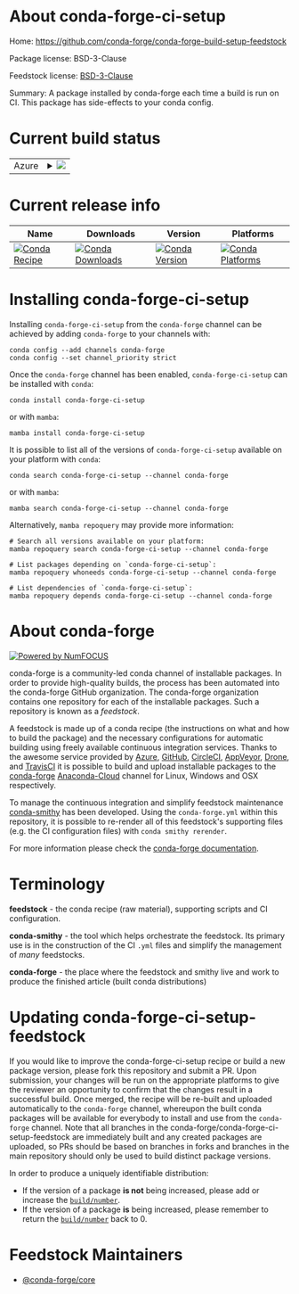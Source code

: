 About conda-forge-ci-setup
==========================

Home: https://github.com/conda-forge/conda-forge-build-setup-feedstock

Package license: BSD-3-Clause

Feedstock license: [BSD-3-Clause](https://github.com/conda-forge/conda-forge-ci-setup-feedstock/blob/main/LICENSE.txt)

Summary: A package installed by conda-forge each time a build is run on CI. This package has side-effects to your conda config.

Current build status
====================


<table>
    
  <tr>
    <td>Azure</td>
    <td>
      <details>
        <summary>
          <a href="https://dev.azure.com/conda-forge/feedstock-builds/_build/latest?definitionId=5375&branchName=main">
            <img src="https://dev.azure.com/conda-forge/feedstock-builds/_apis/build/status/conda-forge-ci-setup-feedstock?branchName=main">
          </a>
        </summary>
        <table>
          <thead><tr><th>Variant</th><th>Status</th></tr></thead>
          <tbody><tr>
              <td>linux_64_c_compiler_version10cuda_compiler_version11.1python3.10.____cpython</td>
              <td>
                <a href="https://dev.azure.com/conda-forge/feedstock-builds/_build/latest?definitionId=5375&branchName=main">
                  <img src="https://dev.azure.com/conda-forge/feedstock-builds/_apis/build/status/conda-forge-ci-setup-feedstock?branchName=main&jobName=linux&configuration=linux_64_c_compiler_version10cuda_compiler_version11.1python3.10.____cpython" alt="variant">
                </a>
              </td>
            </tr><tr>
              <td>linux_64_c_compiler_version10cuda_compiler_version11.1python3.7.____cpython</td>
              <td>
                <a href="https://dev.azure.com/conda-forge/feedstock-builds/_build/latest?definitionId=5375&branchName=main">
                  <img src="https://dev.azure.com/conda-forge/feedstock-builds/_apis/build/status/conda-forge-ci-setup-feedstock?branchName=main&jobName=linux&configuration=linux_64_c_compiler_version10cuda_compiler_version11.1python3.7.____cpython" alt="variant">
                </a>
              </td>
            </tr><tr>
              <td>linux_64_c_compiler_version10cuda_compiler_version11.1python3.8.____cpython</td>
              <td>
                <a href="https://dev.azure.com/conda-forge/feedstock-builds/_build/latest?definitionId=5375&branchName=main">
                  <img src="https://dev.azure.com/conda-forge/feedstock-builds/_apis/build/status/conda-forge-ci-setup-feedstock?branchName=main&jobName=linux&configuration=linux_64_c_compiler_version10cuda_compiler_version11.1python3.8.____cpython" alt="variant">
                </a>
              </td>
            </tr><tr>
              <td>linux_64_c_compiler_version10cuda_compiler_version11.1python3.9.____cpython</td>
              <td>
                <a href="https://dev.azure.com/conda-forge/feedstock-builds/_build/latest?definitionId=5375&branchName=main">
                  <img src="https://dev.azure.com/conda-forge/feedstock-builds/_apis/build/status/conda-forge-ci-setup-feedstock?branchName=main&jobName=linux&configuration=linux_64_c_compiler_version10cuda_compiler_version11.1python3.9.____cpython" alt="variant">
                </a>
              </td>
            </tr><tr>
              <td>linux_64_c_compiler_version10cuda_compiler_version11.2python3.10.____cpython</td>
              <td>
                <a href="https://dev.azure.com/conda-forge/feedstock-builds/_build/latest?definitionId=5375&branchName=main">
                  <img src="https://dev.azure.com/conda-forge/feedstock-builds/_apis/build/status/conda-forge-ci-setup-feedstock?branchName=main&jobName=linux&configuration=linux_64_c_compiler_version10cuda_compiler_version11.2python3.10.____cpython" alt="variant">
                </a>
              </td>
            </tr><tr>
              <td>linux_64_c_compiler_version10cuda_compiler_version11.2python3.7.____cpython</td>
              <td>
                <a href="https://dev.azure.com/conda-forge/feedstock-builds/_build/latest?definitionId=5375&branchName=main">
                  <img src="https://dev.azure.com/conda-forge/feedstock-builds/_apis/build/status/conda-forge-ci-setup-feedstock?branchName=main&jobName=linux&configuration=linux_64_c_compiler_version10cuda_compiler_version11.2python3.7.____cpython" alt="variant">
                </a>
              </td>
            </tr><tr>
              <td>linux_64_c_compiler_version10cuda_compiler_version11.2python3.8.____cpython</td>
              <td>
                <a href="https://dev.azure.com/conda-forge/feedstock-builds/_build/latest?definitionId=5375&branchName=main">
                  <img src="https://dev.azure.com/conda-forge/feedstock-builds/_apis/build/status/conda-forge-ci-setup-feedstock?branchName=main&jobName=linux&configuration=linux_64_c_compiler_version10cuda_compiler_version11.2python3.8.____cpython" alt="variant">
                </a>
              </td>
            </tr><tr>
              <td>linux_64_c_compiler_version10cuda_compiler_version11.2python3.9.____cpython</td>
              <td>
                <a href="https://dev.azure.com/conda-forge/feedstock-builds/_build/latest?definitionId=5375&branchName=main">
                  <img src="https://dev.azure.com/conda-forge/feedstock-builds/_apis/build/status/conda-forge-ci-setup-feedstock?branchName=main&jobName=linux&configuration=linux_64_c_compiler_version10cuda_compiler_version11.2python3.9.____cpython" alt="variant">
                </a>
              </td>
            </tr><tr>
              <td>linux_64_c_compiler_version10cuda_compiler_versionNonepython3.10.____cpython</td>
              <td>
                <a href="https://dev.azure.com/conda-forge/feedstock-builds/_build/latest?definitionId=5375&branchName=main">
                  <img src="https://dev.azure.com/conda-forge/feedstock-builds/_apis/build/status/conda-forge-ci-setup-feedstock?branchName=main&jobName=linux&configuration=linux_64_c_compiler_version10cuda_compiler_versionNonepython3.10.____cpython" alt="variant">
                </a>
              </td>
            </tr><tr>
              <td>linux_64_c_compiler_version10cuda_compiler_versionNonepython3.7.____cpython</td>
              <td>
                <a href="https://dev.azure.com/conda-forge/feedstock-builds/_build/latest?definitionId=5375&branchName=main">
                  <img src="https://dev.azure.com/conda-forge/feedstock-builds/_apis/build/status/conda-forge-ci-setup-feedstock?branchName=main&jobName=linux&configuration=linux_64_c_compiler_version10cuda_compiler_versionNonepython3.7.____cpython" alt="variant">
                </a>
              </td>
            </tr><tr>
              <td>linux_64_c_compiler_version10cuda_compiler_versionNonepython3.8.____cpython</td>
              <td>
                <a href="https://dev.azure.com/conda-forge/feedstock-builds/_build/latest?definitionId=5375&branchName=main">
                  <img src="https://dev.azure.com/conda-forge/feedstock-builds/_apis/build/status/conda-forge-ci-setup-feedstock?branchName=main&jobName=linux&configuration=linux_64_c_compiler_version10cuda_compiler_versionNonepython3.8.____cpython" alt="variant">
                </a>
              </td>
            </tr><tr>
              <td>linux_64_c_compiler_version10cuda_compiler_versionNonepython3.9.____cpython</td>
              <td>
                <a href="https://dev.azure.com/conda-forge/feedstock-builds/_build/latest?definitionId=5375&branchName=main">
                  <img src="https://dev.azure.com/conda-forge/feedstock-builds/_apis/build/status/conda-forge-ci-setup-feedstock?branchName=main&jobName=linux&configuration=linux_64_c_compiler_version10cuda_compiler_versionNonepython3.9.____cpython" alt="variant">
                </a>
              </td>
            </tr><tr>
              <td>linux_64_c_compiler_version7cuda_compiler_version10.2python3.10.____cpython</td>
              <td>
                <a href="https://dev.azure.com/conda-forge/feedstock-builds/_build/latest?definitionId=5375&branchName=main">
                  <img src="https://dev.azure.com/conda-forge/feedstock-builds/_apis/build/status/conda-forge-ci-setup-feedstock?branchName=main&jobName=linux&configuration=linux_64_c_compiler_version7cuda_compiler_version10.2python3.10.____cpython" alt="variant">
                </a>
              </td>
            </tr><tr>
              <td>linux_64_c_compiler_version7cuda_compiler_version10.2python3.7.____cpython</td>
              <td>
                <a href="https://dev.azure.com/conda-forge/feedstock-builds/_build/latest?definitionId=5375&branchName=main">
                  <img src="https://dev.azure.com/conda-forge/feedstock-builds/_apis/build/status/conda-forge-ci-setup-feedstock?branchName=main&jobName=linux&configuration=linux_64_c_compiler_version7cuda_compiler_version10.2python3.7.____cpython" alt="variant">
                </a>
              </td>
            </tr><tr>
              <td>linux_64_c_compiler_version7cuda_compiler_version10.2python3.8.____cpython</td>
              <td>
                <a href="https://dev.azure.com/conda-forge/feedstock-builds/_build/latest?definitionId=5375&branchName=main">
                  <img src="https://dev.azure.com/conda-forge/feedstock-builds/_apis/build/status/conda-forge-ci-setup-feedstock?branchName=main&jobName=linux&configuration=linux_64_c_compiler_version7cuda_compiler_version10.2python3.8.____cpython" alt="variant">
                </a>
              </td>
            </tr><tr>
              <td>linux_64_c_compiler_version7cuda_compiler_version10.2python3.9.____cpython</td>
              <td>
                <a href="https://dev.azure.com/conda-forge/feedstock-builds/_build/latest?definitionId=5375&branchName=main">
                  <img src="https://dev.azure.com/conda-forge/feedstock-builds/_apis/build/status/conda-forge-ci-setup-feedstock?branchName=main&jobName=linux&configuration=linux_64_c_compiler_version7cuda_compiler_version10.2python3.9.____cpython" alt="variant">
                </a>
              </td>
            </tr><tr>
              <td>linux_64_c_compiler_version9cuda_compiler_version11.0python3.10.____cpython</td>
              <td>
                <a href="https://dev.azure.com/conda-forge/feedstock-builds/_build/latest?definitionId=5375&branchName=main">
                  <img src="https://dev.azure.com/conda-forge/feedstock-builds/_apis/build/status/conda-forge-ci-setup-feedstock?branchName=main&jobName=linux&configuration=linux_64_c_compiler_version9cuda_compiler_version11.0python3.10.____cpython" alt="variant">
                </a>
              </td>
            </tr><tr>
              <td>linux_64_c_compiler_version9cuda_compiler_version11.0python3.7.____cpython</td>
              <td>
                <a href="https://dev.azure.com/conda-forge/feedstock-builds/_build/latest?definitionId=5375&branchName=main">
                  <img src="https://dev.azure.com/conda-forge/feedstock-builds/_apis/build/status/conda-forge-ci-setup-feedstock?branchName=main&jobName=linux&configuration=linux_64_c_compiler_version9cuda_compiler_version11.0python3.7.____cpython" alt="variant">
                </a>
              </td>
            </tr><tr>
              <td>linux_64_c_compiler_version9cuda_compiler_version11.0python3.8.____cpython</td>
              <td>
                <a href="https://dev.azure.com/conda-forge/feedstock-builds/_build/latest?definitionId=5375&branchName=main">
                  <img src="https://dev.azure.com/conda-forge/feedstock-builds/_apis/build/status/conda-forge-ci-setup-feedstock?branchName=main&jobName=linux&configuration=linux_64_c_compiler_version9cuda_compiler_version11.0python3.8.____cpython" alt="variant">
                </a>
              </td>
            </tr><tr>
              <td>linux_64_c_compiler_version9cuda_compiler_version11.0python3.9.____cpython</td>
              <td>
                <a href="https://dev.azure.com/conda-forge/feedstock-builds/_build/latest?definitionId=5375&branchName=main">
                  <img src="https://dev.azure.com/conda-forge/feedstock-builds/_apis/build/status/conda-forge-ci-setup-feedstock?branchName=main&jobName=linux&configuration=linux_64_c_compiler_version9cuda_compiler_version11.0python3.9.____cpython" alt="variant">
                </a>
              </td>
            </tr><tr>
              <td>linux_aarch64_python3.10.____cpython</td>
              <td>
                <a href="https://dev.azure.com/conda-forge/feedstock-builds/_build/latest?definitionId=5375&branchName=main">
                  <img src="https://dev.azure.com/conda-forge/feedstock-builds/_apis/build/status/conda-forge-ci-setup-feedstock?branchName=main&jobName=linux&configuration=linux_aarch64_python3.10.____cpython" alt="variant">
                </a>
              </td>
            </tr><tr>
              <td>linux_aarch64_python3.7.____cpython</td>
              <td>
                <a href="https://dev.azure.com/conda-forge/feedstock-builds/_build/latest?definitionId=5375&branchName=main">
                  <img src="https://dev.azure.com/conda-forge/feedstock-builds/_apis/build/status/conda-forge-ci-setup-feedstock?branchName=main&jobName=linux&configuration=linux_aarch64_python3.7.____cpython" alt="variant">
                </a>
              </td>
            </tr><tr>
              <td>linux_aarch64_python3.8.____cpython</td>
              <td>
                <a href="https://dev.azure.com/conda-forge/feedstock-builds/_build/latest?definitionId=5375&branchName=main">
                  <img src="https://dev.azure.com/conda-forge/feedstock-builds/_apis/build/status/conda-forge-ci-setup-feedstock?branchName=main&jobName=linux&configuration=linux_aarch64_python3.8.____cpython" alt="variant">
                </a>
              </td>
            </tr><tr>
              <td>linux_aarch64_python3.9.____cpython</td>
              <td>
                <a href="https://dev.azure.com/conda-forge/feedstock-builds/_build/latest?definitionId=5375&branchName=main">
                  <img src="https://dev.azure.com/conda-forge/feedstock-builds/_apis/build/status/conda-forge-ci-setup-feedstock?branchName=main&jobName=linux&configuration=linux_aarch64_python3.9.____cpython" alt="variant">
                </a>
              </td>
            </tr><tr>
              <td>linux_ppc64le_python3.10.____cpython</td>
              <td>
                <a href="https://dev.azure.com/conda-forge/feedstock-builds/_build/latest?definitionId=5375&branchName=main">
                  <img src="https://dev.azure.com/conda-forge/feedstock-builds/_apis/build/status/conda-forge-ci-setup-feedstock?branchName=main&jobName=linux&configuration=linux_ppc64le_python3.10.____cpython" alt="variant">
                </a>
              </td>
            </tr><tr>
              <td>linux_ppc64le_python3.7.____cpython</td>
              <td>
                <a href="https://dev.azure.com/conda-forge/feedstock-builds/_build/latest?definitionId=5375&branchName=main">
                  <img src="https://dev.azure.com/conda-forge/feedstock-builds/_apis/build/status/conda-forge-ci-setup-feedstock?branchName=main&jobName=linux&configuration=linux_ppc64le_python3.7.____cpython" alt="variant">
                </a>
              </td>
            </tr><tr>
              <td>linux_ppc64le_python3.8.____cpython</td>
              <td>
                <a href="https://dev.azure.com/conda-forge/feedstock-builds/_build/latest?definitionId=5375&branchName=main">
                  <img src="https://dev.azure.com/conda-forge/feedstock-builds/_apis/build/status/conda-forge-ci-setup-feedstock?branchName=main&jobName=linux&configuration=linux_ppc64le_python3.8.____cpython" alt="variant">
                </a>
              </td>
            </tr><tr>
              <td>linux_ppc64le_python3.9.____cpython</td>
              <td>
                <a href="https://dev.azure.com/conda-forge/feedstock-builds/_build/latest?definitionId=5375&branchName=main">
                  <img src="https://dev.azure.com/conda-forge/feedstock-builds/_apis/build/status/conda-forge-ci-setup-feedstock?branchName=main&jobName=linux&configuration=linux_ppc64le_python3.9.____cpython" alt="variant">
                </a>
              </td>
            </tr><tr>
              <td>osx_64_python3.10.____cpython</td>
              <td>
                <a href="https://dev.azure.com/conda-forge/feedstock-builds/_build/latest?definitionId=5375&branchName=main">
                  <img src="https://dev.azure.com/conda-forge/feedstock-builds/_apis/build/status/conda-forge-ci-setup-feedstock?branchName=main&jobName=osx&configuration=osx_64_python3.10.____cpython" alt="variant">
                </a>
              </td>
            </tr><tr>
              <td>osx_64_python3.7.____cpython</td>
              <td>
                <a href="https://dev.azure.com/conda-forge/feedstock-builds/_build/latest?definitionId=5375&branchName=main">
                  <img src="https://dev.azure.com/conda-forge/feedstock-builds/_apis/build/status/conda-forge-ci-setup-feedstock?branchName=main&jobName=osx&configuration=osx_64_python3.7.____cpython" alt="variant">
                </a>
              </td>
            </tr><tr>
              <td>osx_64_python3.8.____cpython</td>
              <td>
                <a href="https://dev.azure.com/conda-forge/feedstock-builds/_build/latest?definitionId=5375&branchName=main">
                  <img src="https://dev.azure.com/conda-forge/feedstock-builds/_apis/build/status/conda-forge-ci-setup-feedstock?branchName=main&jobName=osx&configuration=osx_64_python3.8.____cpython" alt="variant">
                </a>
              </td>
            </tr><tr>
              <td>osx_64_python3.9.____cpython</td>
              <td>
                <a href="https://dev.azure.com/conda-forge/feedstock-builds/_build/latest?definitionId=5375&branchName=main">
                  <img src="https://dev.azure.com/conda-forge/feedstock-builds/_apis/build/status/conda-forge-ci-setup-feedstock?branchName=main&jobName=osx&configuration=osx_64_python3.9.____cpython" alt="variant">
                </a>
              </td>
            </tr><tr>
              <td>osx_arm64_python3.10.____cpython</td>
              <td>
                <a href="https://dev.azure.com/conda-forge/feedstock-builds/_build/latest?definitionId=5375&branchName=main">
                  <img src="https://dev.azure.com/conda-forge/feedstock-builds/_apis/build/status/conda-forge-ci-setup-feedstock?branchName=main&jobName=osx&configuration=osx_arm64_python3.10.____cpython" alt="variant">
                </a>
              </td>
            </tr><tr>
              <td>osx_arm64_python3.8.____cpython</td>
              <td>
                <a href="https://dev.azure.com/conda-forge/feedstock-builds/_build/latest?definitionId=5375&branchName=main">
                  <img src="https://dev.azure.com/conda-forge/feedstock-builds/_apis/build/status/conda-forge-ci-setup-feedstock?branchName=main&jobName=osx&configuration=osx_arm64_python3.8.____cpython" alt="variant">
                </a>
              </td>
            </tr><tr>
              <td>osx_arm64_python3.9.____cpython</td>
              <td>
                <a href="https://dev.azure.com/conda-forge/feedstock-builds/_build/latest?definitionId=5375&branchName=main">
                  <img src="https://dev.azure.com/conda-forge/feedstock-builds/_apis/build/status/conda-forge-ci-setup-feedstock?branchName=main&jobName=osx&configuration=osx_arm64_python3.9.____cpython" alt="variant">
                </a>
              </td>
            </tr><tr>
              <td>win_64_cuda_compiler_version10.2python3.10.____cpython</td>
              <td>
                <a href="https://dev.azure.com/conda-forge/feedstock-builds/_build/latest?definitionId=5375&branchName=main">
                  <img src="https://dev.azure.com/conda-forge/feedstock-builds/_apis/build/status/conda-forge-ci-setup-feedstock?branchName=main&jobName=win&configuration=win_64_cuda_compiler_version10.2python3.10.____cpython" alt="variant">
                </a>
              </td>
            </tr><tr>
              <td>win_64_cuda_compiler_version10.2python3.7.____cpython</td>
              <td>
                <a href="https://dev.azure.com/conda-forge/feedstock-builds/_build/latest?definitionId=5375&branchName=main">
                  <img src="https://dev.azure.com/conda-forge/feedstock-builds/_apis/build/status/conda-forge-ci-setup-feedstock?branchName=main&jobName=win&configuration=win_64_cuda_compiler_version10.2python3.7.____cpython" alt="variant">
                </a>
              </td>
            </tr><tr>
              <td>win_64_cuda_compiler_version10.2python3.8.____cpython</td>
              <td>
                <a href="https://dev.azure.com/conda-forge/feedstock-builds/_build/latest?definitionId=5375&branchName=main">
                  <img src="https://dev.azure.com/conda-forge/feedstock-builds/_apis/build/status/conda-forge-ci-setup-feedstock?branchName=main&jobName=win&configuration=win_64_cuda_compiler_version10.2python3.8.____cpython" alt="variant">
                </a>
              </td>
            </tr><tr>
              <td>win_64_cuda_compiler_version10.2python3.9.____cpython</td>
              <td>
                <a href="https://dev.azure.com/conda-forge/feedstock-builds/_build/latest?definitionId=5375&branchName=main">
                  <img src="https://dev.azure.com/conda-forge/feedstock-builds/_apis/build/status/conda-forge-ci-setup-feedstock?branchName=main&jobName=win&configuration=win_64_cuda_compiler_version10.2python3.9.____cpython" alt="variant">
                </a>
              </td>
            </tr><tr>
              <td>win_64_cuda_compiler_version11.0python3.10.____cpython</td>
              <td>
                <a href="https://dev.azure.com/conda-forge/feedstock-builds/_build/latest?definitionId=5375&branchName=main">
                  <img src="https://dev.azure.com/conda-forge/feedstock-builds/_apis/build/status/conda-forge-ci-setup-feedstock?branchName=main&jobName=win&configuration=win_64_cuda_compiler_version11.0python3.10.____cpython" alt="variant">
                </a>
              </td>
            </tr><tr>
              <td>win_64_cuda_compiler_version11.0python3.7.____cpython</td>
              <td>
                <a href="https://dev.azure.com/conda-forge/feedstock-builds/_build/latest?definitionId=5375&branchName=main">
                  <img src="https://dev.azure.com/conda-forge/feedstock-builds/_apis/build/status/conda-forge-ci-setup-feedstock?branchName=main&jobName=win&configuration=win_64_cuda_compiler_version11.0python3.7.____cpython" alt="variant">
                </a>
              </td>
            </tr><tr>
              <td>win_64_cuda_compiler_version11.0python3.8.____cpython</td>
              <td>
                <a href="https://dev.azure.com/conda-forge/feedstock-builds/_build/latest?definitionId=5375&branchName=main">
                  <img src="https://dev.azure.com/conda-forge/feedstock-builds/_apis/build/status/conda-forge-ci-setup-feedstock?branchName=main&jobName=win&configuration=win_64_cuda_compiler_version11.0python3.8.____cpython" alt="variant">
                </a>
              </td>
            </tr><tr>
              <td>win_64_cuda_compiler_version11.0python3.9.____cpython</td>
              <td>
                <a href="https://dev.azure.com/conda-forge/feedstock-builds/_build/latest?definitionId=5375&branchName=main">
                  <img src="https://dev.azure.com/conda-forge/feedstock-builds/_apis/build/status/conda-forge-ci-setup-feedstock?branchName=main&jobName=win&configuration=win_64_cuda_compiler_version11.0python3.9.____cpython" alt="variant">
                </a>
              </td>
            </tr><tr>
              <td>win_64_cuda_compiler_version11.1python3.10.____cpython</td>
              <td>
                <a href="https://dev.azure.com/conda-forge/feedstock-builds/_build/latest?definitionId=5375&branchName=main">
                  <img src="https://dev.azure.com/conda-forge/feedstock-builds/_apis/build/status/conda-forge-ci-setup-feedstock?branchName=main&jobName=win&configuration=win_64_cuda_compiler_version11.1python3.10.____cpython" alt="variant">
                </a>
              </td>
            </tr><tr>
              <td>win_64_cuda_compiler_version11.1python3.7.____cpython</td>
              <td>
                <a href="https://dev.azure.com/conda-forge/feedstock-builds/_build/latest?definitionId=5375&branchName=main">
                  <img src="https://dev.azure.com/conda-forge/feedstock-builds/_apis/build/status/conda-forge-ci-setup-feedstock?branchName=main&jobName=win&configuration=win_64_cuda_compiler_version11.1python3.7.____cpython" alt="variant">
                </a>
              </td>
            </tr><tr>
              <td>win_64_cuda_compiler_version11.1python3.8.____cpython</td>
              <td>
                <a href="https://dev.azure.com/conda-forge/feedstock-builds/_build/latest?definitionId=5375&branchName=main">
                  <img src="https://dev.azure.com/conda-forge/feedstock-builds/_apis/build/status/conda-forge-ci-setup-feedstock?branchName=main&jobName=win&configuration=win_64_cuda_compiler_version11.1python3.8.____cpython" alt="variant">
                </a>
              </td>
            </tr><tr>
              <td>win_64_cuda_compiler_version11.1python3.9.____cpython</td>
              <td>
                <a href="https://dev.azure.com/conda-forge/feedstock-builds/_build/latest?definitionId=5375&branchName=main">
                  <img src="https://dev.azure.com/conda-forge/feedstock-builds/_apis/build/status/conda-forge-ci-setup-feedstock?branchName=main&jobName=win&configuration=win_64_cuda_compiler_version11.1python3.9.____cpython" alt="variant">
                </a>
              </td>
            </tr><tr>
              <td>win_64_cuda_compiler_version11.2python3.10.____cpython</td>
              <td>
                <a href="https://dev.azure.com/conda-forge/feedstock-builds/_build/latest?definitionId=5375&branchName=main">
                  <img src="https://dev.azure.com/conda-forge/feedstock-builds/_apis/build/status/conda-forge-ci-setup-feedstock?branchName=main&jobName=win&configuration=win_64_cuda_compiler_version11.2python3.10.____cpython" alt="variant">
                </a>
              </td>
            </tr><tr>
              <td>win_64_cuda_compiler_version11.2python3.7.____cpython</td>
              <td>
                <a href="https://dev.azure.com/conda-forge/feedstock-builds/_build/latest?definitionId=5375&branchName=main">
                  <img src="https://dev.azure.com/conda-forge/feedstock-builds/_apis/build/status/conda-forge-ci-setup-feedstock?branchName=main&jobName=win&configuration=win_64_cuda_compiler_version11.2python3.7.____cpython" alt="variant">
                </a>
              </td>
            </tr><tr>
              <td>win_64_cuda_compiler_version11.2python3.8.____cpython</td>
              <td>
                <a href="https://dev.azure.com/conda-forge/feedstock-builds/_build/latest?definitionId=5375&branchName=main">
                  <img src="https://dev.azure.com/conda-forge/feedstock-builds/_apis/build/status/conda-forge-ci-setup-feedstock?branchName=main&jobName=win&configuration=win_64_cuda_compiler_version11.2python3.8.____cpython" alt="variant">
                </a>
              </td>
            </tr><tr>
              <td>win_64_cuda_compiler_version11.2python3.9.____cpython</td>
              <td>
                <a href="https://dev.azure.com/conda-forge/feedstock-builds/_build/latest?definitionId=5375&branchName=main">
                  <img src="https://dev.azure.com/conda-forge/feedstock-builds/_apis/build/status/conda-forge-ci-setup-feedstock?branchName=main&jobName=win&configuration=win_64_cuda_compiler_version11.2python3.9.____cpython" alt="variant">
                </a>
              </td>
            </tr><tr>
              <td>win_64_cuda_compiler_versionNonepython3.10.____cpython</td>
              <td>
                <a href="https://dev.azure.com/conda-forge/feedstock-builds/_build/latest?definitionId=5375&branchName=main">
                  <img src="https://dev.azure.com/conda-forge/feedstock-builds/_apis/build/status/conda-forge-ci-setup-feedstock?branchName=main&jobName=win&configuration=win_64_cuda_compiler_versionNonepython3.10.____cpython" alt="variant">
                </a>
              </td>
            </tr><tr>
              <td>win_64_cuda_compiler_versionNonepython3.7.____cpython</td>
              <td>
                <a href="https://dev.azure.com/conda-forge/feedstock-builds/_build/latest?definitionId=5375&branchName=main">
                  <img src="https://dev.azure.com/conda-forge/feedstock-builds/_apis/build/status/conda-forge-ci-setup-feedstock?branchName=main&jobName=win&configuration=win_64_cuda_compiler_versionNonepython3.7.____cpython" alt="variant">
                </a>
              </td>
            </tr><tr>
              <td>win_64_cuda_compiler_versionNonepython3.8.____cpython</td>
              <td>
                <a href="https://dev.azure.com/conda-forge/feedstock-builds/_build/latest?definitionId=5375&branchName=main">
                  <img src="https://dev.azure.com/conda-forge/feedstock-builds/_apis/build/status/conda-forge-ci-setup-feedstock?branchName=main&jobName=win&configuration=win_64_cuda_compiler_versionNonepython3.8.____cpython" alt="variant">
                </a>
              </td>
            </tr><tr>
              <td>win_64_cuda_compiler_versionNonepython3.9.____cpython</td>
              <td>
                <a href="https://dev.azure.com/conda-forge/feedstock-builds/_build/latest?definitionId=5375&branchName=main">
                  <img src="https://dev.azure.com/conda-forge/feedstock-builds/_apis/build/status/conda-forge-ci-setup-feedstock?branchName=main&jobName=win&configuration=win_64_cuda_compiler_versionNonepython3.9.____cpython" alt="variant">
                </a>
              </td>
            </tr>
          </tbody>
        </table>
      </details>
    </td>
  </tr>
</table>

Current release info
====================

| Name | Downloads | Version | Platforms |
| --- | --- | --- | --- |
| [![Conda Recipe](https://img.shields.io/badge/recipe-conda--forge--ci--setup-green.svg)](https://anaconda.org/conda-forge/conda-forge-ci-setup) | [![Conda Downloads](https://img.shields.io/conda/dn/conda-forge/conda-forge-ci-setup.svg)](https://anaconda.org/conda-forge/conda-forge-ci-setup) | [![Conda Version](https://img.shields.io/conda/vn/conda-forge/conda-forge-ci-setup.svg)](https://anaconda.org/conda-forge/conda-forge-ci-setup) | [![Conda Platforms](https://img.shields.io/conda/pn/conda-forge/conda-forge-ci-setup.svg)](https://anaconda.org/conda-forge/conda-forge-ci-setup) |

Installing conda-forge-ci-setup
===============================

Installing `conda-forge-ci-setup` from the `conda-forge` channel can be achieved by adding `conda-forge` to your channels with:

```
conda config --add channels conda-forge
conda config --set channel_priority strict
```

Once the `conda-forge` channel has been enabled, `conda-forge-ci-setup` can be installed with `conda`:

```
conda install conda-forge-ci-setup
```

or with `mamba`:

```
mamba install conda-forge-ci-setup
```

It is possible to list all of the versions of `conda-forge-ci-setup` available on your platform with `conda`:

```
conda search conda-forge-ci-setup --channel conda-forge
```

or with `mamba`:

```
mamba search conda-forge-ci-setup --channel conda-forge
```

Alternatively, `mamba repoquery` may provide more information:

```
# Search all versions available on your platform:
mamba repoquery search conda-forge-ci-setup --channel conda-forge

# List packages depending on `conda-forge-ci-setup`:
mamba repoquery whoneeds conda-forge-ci-setup --channel conda-forge

# List dependencies of `conda-forge-ci-setup`:
mamba repoquery depends conda-forge-ci-setup --channel conda-forge
```


About conda-forge
=================

[![Powered by
NumFOCUS](https://img.shields.io/badge/powered%20by-NumFOCUS-orange.svg?style=flat&colorA=E1523D&colorB=007D8A)](https://numfocus.org)

conda-forge is a community-led conda channel of installable packages.
In order to provide high-quality builds, the process has been automated into the
conda-forge GitHub organization. The conda-forge organization contains one repository
for each of the installable packages. Such a repository is known as a *feedstock*.

A feedstock is made up of a conda recipe (the instructions on what and how to build
the package) and the necessary configurations for automatic building using freely
available continuous integration services. Thanks to the awesome service provided by
[Azure](https://azure.microsoft.com/en-us/services/devops/), [GitHub](https://github.com/),
[CircleCI](https://circleci.com/), [AppVeyor](https://www.appveyor.com/),
[Drone](https://cloud.drone.io/welcome), and [TravisCI](https://travis-ci.com/)
it is possible to build and upload installable packages to the
[conda-forge](https://anaconda.org/conda-forge) [Anaconda-Cloud](https://anaconda.org/)
channel for Linux, Windows and OSX respectively.

To manage the continuous integration and simplify feedstock maintenance
[conda-smithy](https://github.com/conda-forge/conda-smithy) has been developed.
Using the ``conda-forge.yml`` within this repository, it is possible to re-render all of
this feedstock's supporting files (e.g. the CI configuration files) with ``conda smithy rerender``.

For more information please check the [conda-forge documentation](https://conda-forge.org/docs/).

Terminology
===========

**feedstock** - the conda recipe (raw material), supporting scripts and CI configuration.

**conda-smithy** - the tool which helps orchestrate the feedstock.
                   Its primary use is in the construction of the CI ``.yml`` files
                   and simplify the management of *many* feedstocks.

**conda-forge** - the place where the feedstock and smithy live and work to
                  produce the finished article (built conda distributions)


Updating conda-forge-ci-setup-feedstock
=======================================

If you would like to improve the conda-forge-ci-setup recipe or build a new
package version, please fork this repository and submit a PR. Upon submission,
your changes will be run on the appropriate platforms to give the reviewer an
opportunity to confirm that the changes result in a successful build. Once
merged, the recipe will be re-built and uploaded automatically to the
`conda-forge` channel, whereupon the built conda packages will be available for
everybody to install and use from the `conda-forge` channel.
Note that all branches in the conda-forge/conda-forge-ci-setup-feedstock are
immediately built and any created packages are uploaded, so PRs should be based
on branches in forks and branches in the main repository should only be used to
build distinct package versions.

In order to produce a uniquely identifiable distribution:
 * If the version of a package **is not** being increased, please add or increase
   the [``build/number``](https://docs.conda.io/projects/conda-build/en/latest/resources/define-metadata.html#build-number-and-string).
 * If the version of a package **is** being increased, please remember to return
   the [``build/number``](https://docs.conda.io/projects/conda-build/en/latest/resources/define-metadata.html#build-number-and-string)
   back to 0.

Feedstock Maintainers
=====================

* [@conda-forge/core](https://github.com/conda-forge/core/)

